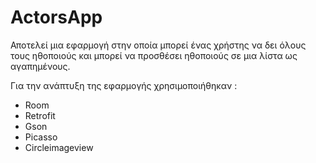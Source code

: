 # ActorsApp
Αποτελεί μια εφαρμογή στην οποία μπορεί ένας χρήστης να δει όλους τους ηθοποιούς και μπορεί να προσθέσει ηθοποιούς σε μια λίστα ως αγαπημένους.


Για την ανάπτυξη της εφαρμογής χρησιμοποιήθηκαν :
- Room
- Retrofit
- Gson
- Picasso
- Circleimageview
